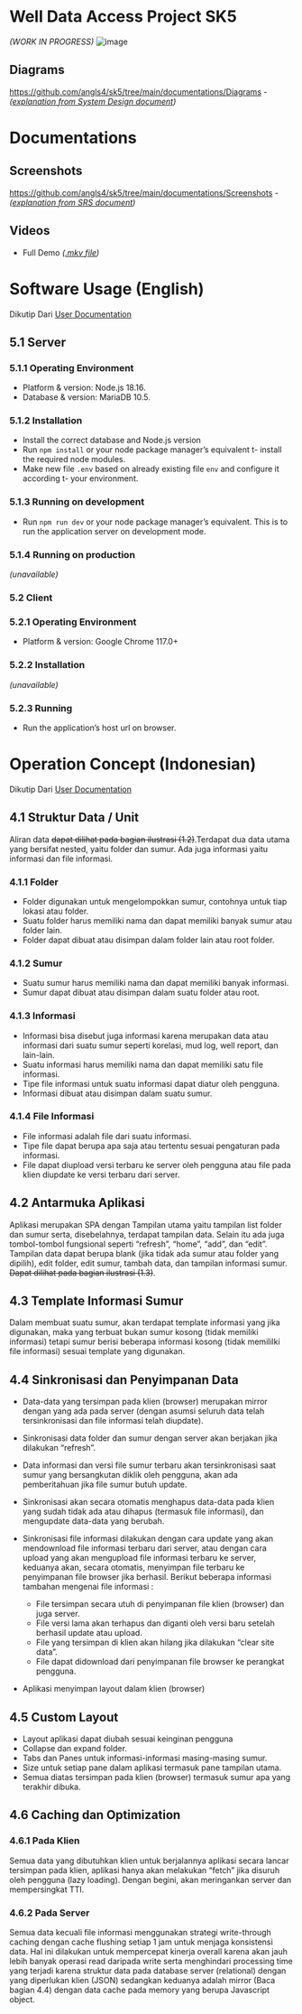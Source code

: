 # **Well Data Access Project SK5**
*(WORK IN PROGRESS)*
![image](documentations/Videos/frontendDemo.gif)
## Diagrams
https://github.com/angls4/sk5/tree/main/documentations/Diagrams - *([explanation from System Design document](https://github.com/angls4/sk5/blob/main/documentations/DESAIN%20SISTEM.pdf))*

# Documentations
## Screenshots
https://github.com/angls4/sk5/tree/main/documentations/Screenshots - *([explanation from SRS document](https://github.com/angls4/sk5/blob/main/documentations/SRS.pdf))*
## Videos
- Full Demo *([.mkv file](https://github.com/angls4/sk5/blob/main/documentations/Videos/RecordDemo2-magang.mkv))*

# Software Usage (English)
Dikutip Dari [User Documentation](https://github.com/angls4/sk5/blob/main/documentations/USER%20DOCUMENTATION.pdf)

## 5.1 Server

### 5.1.1 Operating Environment

- Platform & version: Node.js 18.16.
- Database & version: MariaDB 10.5.

### 5.1.2 Installation

- Install the correct database and Node.js version
- Run ```npm install``` or your node package manager’s equivalent t- install
    the required node modules.
- Make new file ```.env``` based on already existing file ```env``` and configure it
    according t- your environment.

### 5.1.3 Running on development

- Run ```npm run dev``` or your node package manager’s equivalent. This is to
    run the application server on development mode.

### 5.1.4 Running on production


*(unavailable)*

### 5.2 Client

### 5.2.1 Operating Environment

- Platform & version: Google Chrome 117.0+

### 5.2.2 Installation

*(unavailable)*

### 5.2.3 Running

- Run the application’s host url on browser.

# Operation Concept (Indonesian)
Dikutip Dari [User Documentation](https://github.com/angls4/sk5/blob/main/USER%20DOCUMENTATION.pdf)

## 4.1 Struktur Data / Unit

Aliran data ~~dapat dilihat pada bagian ilustrasi (1.2)~~.Terdapat dua data utama yang bersifat
nested, yaitu folder dan sumur. Ada juga informasi yaitu informasi dan file informasi.
### 4.1.1 Folder

- Folder digunakan untuk mengelompokkan sumur, contohnya untuk tiap lokasi
atau folder.
- Suatu folder harus memiliki nama dan dapat memiliki banyak sumur atau folder
lain.
- Folder dapat dibuat atau disimpan dalam folder lain atau root folder.
### 4.1.2 Sumur

- Suatu sumur harus memiliki nama dan dapat memiliki banyak informasi.
- Sumur dapat dibuat atau disimpan dalam suatu folder atau root.
### 4.1.3 Informasi

- Informasi bisa disebut juga informasi karena merupakan data atau informasi dari
suatu sumur seperti korelasi, mud log, well report, dan lain-lain.
- Suatu informasi harus memiliki nama dan dapat memiliki satu file informasi.
- Tipe file informasi untuk suatu informasi dapat diatur oleh pengguna.
- Informasi dibuat atau disimpan dalam suatu sumur.
### 4.1.4 File Informasi

- File informasi adalah file dari suatu informasi.
- Tipe file dapat berupa apa saja atau tertentu sesuai pengaturan pada informasi.
- File dapat diupload versi terbaru ke server oleh pengguna atau file pada klien
diupdate ke versi terbaru dari server.
## 4.2 Antarmuka Aplikasi

Aplikasi merupakan SPA dengan Tampilan utama yaitu tampilan list folder dan sumur
serta, disebelahnya, terdapat tampilan data. Selain itu ada juga tombol-tombol fungsional
seperti “refresh”, “home”, “add”, dan “edit”. Tampilan data dapat berupa blank (jika tidak ada
sumur atau folder yang dipilih), edit folder, edit sumur, tambah data, dan tampilan informasi
sumur. ~~Dapat dilihat pada bagian ilustrasi (1.3)~~.
## 4.3 Template Informasi Sumur

Dalam membuat suatu sumur, akan terdapat template informasi yang jika digunakan,
maka yang terbuat bukan sumur kosong (tidak memiliki informasi) tetapi sumur berisi
beberapa informasi kosong (tidak memililki file informasi) sesuai template yang digunakan.
## 4.4 Sinkronisasi dan Penyimpanan Data

- Data-data yang tersimpan pada klien (browser) merupakan mirror dengan yang ada pada
    server (dengan asumsi seluruh data telah tersinkronisasi dan file informasi telah
    diupdate).
- Sinkronisasi data folder dan sumur dengan server akan berjakan jika dilakukan “refresh”.


- Data informasi dan versi file sumur terbaru akan tersinkronisasi saat sumur yang
    bersangkutan diklik oleh pengguna, akan ada pemberitahuan jika file sumur butuh
    update.
- Sinkronisasi akan secara otomatis menghapus data-data pada klien yang sudah tidak ada
    atau dihapus (termasuk file informasi), dan mengupdate data-data yang berubah.
- Sinkronisasi file informasi dilakukan dengan cara update yang akan mendownload file
    informasi terbaru dari server, atau dengan cara upload yang akan mengupload file
    informasi terbaru ke server, keduanya akan, secara otomatis, menyimpan file terbaru ke
    penyimpanan file browser jika berhasil. Berikut beberapa informasi tambahan mengenai
    file informasi :
    - File tersimpan secara utuh di penyimpanan file klien (browser) dan juga server.
    - File versi lama akan terhapus dan diganti oleh versi baru setelah berhasil update
          atau upload.
    - File yang tersimpan di klien akan hilang jika dilakukan “clear site data”.
    - File dapat didownload dari penyimpanan file browser ke perangkat pengguna.
- Aplikasi menyimpan layout dalam klien (browser)

## 4.5 Custom Layout

- Layout aplikasi dapat diubah sesuai keinginan pengguna
- Collapse dan expand folder.
- Tabs dan Panes untuk informasi-informasi masing-masing sumur.
- Size untuk setiap pane dalam aplikasi termasuk pane tampilan utama.
- Semua diatas tersimpan pada klien (browser) termasuk sumur apa yang terakhir dibuka.

## 4.6 Caching dan Optimization

### 4.6.1 Pada Klien

Semua data yang dibutuhkan klien untuk berjalannya aplikasi secara lancar
tersimpan pada klien, aplikasi hanya akan melakukan “fetch” jika disuruh oleh
pengguna (lazy loading). Dengan begini, akan meringankan server dan
mempersingkat TTI.
### 4.6.2 Pada Server

Semua data kecuali file informasi menggunakan strategi write-through
caching dengan cache flushing setiap 1 jam untuk menjaga konsistensi data. Hal ini
dilakukan untuk mempercepat kinerja overall karena akan jauh lebih banyak operasi
read daripada write serta menghindari processing time yang terjadi karena struktur
data pada database server (relational) dengan yang diperlukan klien (JSON)
sedangkan keduanya adalah mirror (Baca bagian 4.4) dengan data cache pada
memory yang berupa Javascript object.

